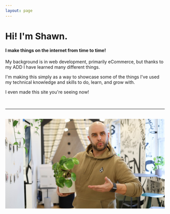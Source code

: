 ```yaml
---
layout: page
---
```

<div>
    <h1>Hi! I'm Shawn.</h1>
    <h4>I make things on the internet from time to time!</h4> 
    <p>My background is in web development, primarily eCommerce, but thanks to my ADD I have learned many different things.</p>
    <p>I'm making this simply as a way to showcase some of the things I've used my technical knowledge and skills to do, learn, and grow with.</p>
    <p>I even made this site you're seeing now!</p>
    <br/>
    <hr/>
    <br/>
    <img src="assets/img/headshot.png" alt="Me" />
</div>
<style>
    .post-title { display: none; }
    .footer-col-1 { display: none; }
</style>
<script src="https://cdn.jsdelivr.net/github-cards/latest/widget.js"></script>
